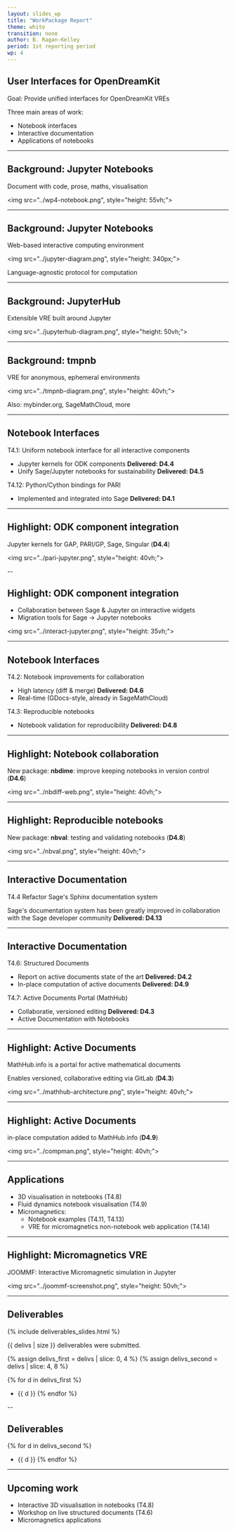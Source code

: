 ```yaml
---
layout: slides_wp
title: "WorkPackage Report"
theme: white
transition: none
author: B. Ragan-Kelley
period: 1st reporting period
wp: 4
---
```



<section data-markdown data-separator="^---\n" data-separator-vertical="^--\n">

## User Interfaces for OpenDreamKit

Goal: Provide unified interfaces for OpenDreamKit VREs

Three main areas of work:

- Notebook interfaces
- Interactive documentation
- Applications of notebooks


---
## Background: Jupyter Notebooks

Document with  code, prose, maths, visualisation

<img src="../wp4-notebook.png", style="height: 55vh;">


---
## Background: Jupyter Notebooks

Web-based interactive computing environment

<img src="../jupyter-diagram.png", style="height: 340px;">

Language-agnostic protocol for computation

---
## Background: JupyterHub

Extensible VRE built around Jupyter

<img src="../jupyterhub-diagram.png", style="height: 50vh;">

---
## Background: tmpnb

VRE for anonymous, ephemeral environments

<img src="../tmpnb-diagram.png", style="height: 40vh;">

Also: mybinder.org, SageMathCloud, more


---
## Notebook Interfaces

T4.1: Uniform notebook interface for all interactive components

- Jupyter kernels for ODK components **Delivered: D4.4**
- Unify Sage/Jupyter notebooks for sustainability **Delivered: D4.5**

T4.12: Python/Cython bindings for PARI

- Implemented and integrated into Sage **Delivered: D4.1**

---
## Highlight: ODK component integration

Jupyter kernels for GAP, PARI/GP, Sage, Singular (**D4.4**)

<img src="../pari-jupyter.png", style="height: 40vh;">

--
## Highlight: ODK component integration

- Collaboration between Sage & Jupyter on interactive widgets
- Migration tools for Sage → Jupyter notebooks


<img src="../interact-jupyter.png", style="height: 35vh;">

---
## Notebook Interfaces

T4.2: Notebook improvements for collaboration

 - High latency (diff & merge) **Delivered: D4.6**
 - Real-time (GDocs-style, already in SageMathCloud)
 
T4.3: Reproducible notebooks
 
- Notebook validation for reproducibility **Delivered: D4.8**

---
## Highlight: Notebook collaboration

New package: **nbdime**: improve keeping notebooks in version control (**D4.6**)

<img src="../nbdiff-web.png", style="height: 40vh;">


---
## Highlight: Reproducible notebooks

New package: **nbval**: testing and validating notebooks (**D4.8**)

<img src="../nbval.png", style="height: 40vh;">

---
## Interactive Documentation

T4.4 Refactor Sage's Sphinx documentation system

Sage's documentation system has been greatly improved in collaboration
with the Sage developer community **Delivered: D4.13**

---
## Interactive Documentation

T4.6: Structured Documents

- Report on active documents state of the art **Delivered: D4.2**
- In-place computation of active documents **Delivered: D4.9**

T4.7: Active Documents Portal (MathHub)

- Collaboratie, versioned  editing **Delivered: D4.3**
- Active Documentation with Notebooks


---
## Highlight: Active Documents

MathHub.info is a portal for active mathematical documents

Enables versioned, collaborative editing via GitLab (**D4.3**)

<img src="../mathhub-architecture.png", style="height: 40vh;">

---
## Highlight: Active Documents

in-place computation added to MathHub.info (**D4.9**)

<img src="../compman.png", style="height: 40vh;">

---
## Applications

- 3D visualisation in notebooks (T4.8)
- Fluid dynamics notebook visualisation (T4.9)
- Micromagnetics:
   - Notebook examples (T4.11, T4.13)
   - VRE for micromagnetics non-notebook web application (T4.14)

---
## Highlight: Micromagnetics VRE

JOOMMF: Interactive Micromagnetic simulation in Jupyter

<img src="../joommf-screenshot.png", style="height: 50vh;">

---
## Deliverables

{% include deliverables_slides.html %}

{{ delivs | size }} deliverables were submitted.

{% assign delivs_first = delivs | slice: 0, 4 %}
{% assign delivs_second = delivs | slice: 4, 8 %}

{% for d in delivs_first %}
- {{ d }}
{% endfor %}

--
## Deliverables

{% for d in delivs_second %}
- {{ d }}
{% endfor %}


---
## Upcoming work

- Interactive 3D visualisation in notebooks (T4.8)
- Workshop on live structured documents (T4.6)
- Micromagnetics applications

</section>


